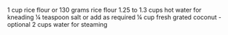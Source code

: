 1 cup rice flour or 130 grams rice flour
1.25 to 1.3 cups hot water for kneading
¼ teaspoon salt or add as required
¼ cup fresh grated coconut - optional
2 cups water for steaming